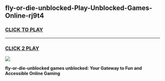 
## fly-or-die-unblocked-Play-Unblocked-Games-Online-rj9t4
<h3>
<a href="https://premium76.site?title=fly-or-die-unblocked&ref=25A">CLICK TO PLAY</a></h3>
<hr>

<h3>
<a href="https://premium76.site?title=fly-or-die-unblocked&ref=25A">CLICK 2 PLAY</a>
  
</h3>

<a href="https://premium76.site?title=fly-or-die-unblocked&ref=25A"><img src="https://clearcache.store/games.png"></a>


**fly-or-die-unblocked games unblocked: Your Gateway to Fun and Accessible Online Gaming**
